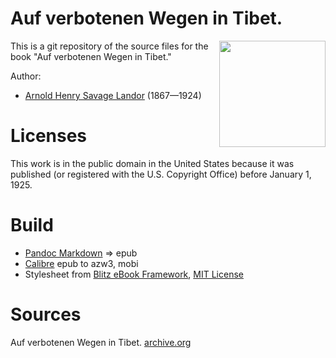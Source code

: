# Auf verbotenen Wegen in Tibet.

<img align="right" height="170" src="https://user-images.githubusercontent.com/13177792/193353519-f5e8b602-04b7-4dc9-8c30-cfa1832ad1bb.jpg">

This is a git repository of the source files for the book
"Auf verbotenen Wegen in Tibet."

Author:

* [Arnold Henry Savage Landor](https://de.wikipedia.org/wiki/Arnold_Henry_Savage_Landor) (1867—1924)


# Licenses
This work is in the public domain in the United States because it was
published (or registered with the U.S. Copyright Office)
before January 1, 1925.


# Build
* [Pandoc Markdown](https://pandoc.org/MANUAL.html#pandocs-markdown) => epub
* [Calibre](https://calibre-ebook.com/) epub to azw3, mobi
* Stylesheet from [Blitz eBook Framework](https://friendsofepub.github.io/Blitz/), [MIT License](https://github.com/FriendsOfEpub/Blitz/blob/master/LICENSE)

# Sources
Auf verbotenen Wegen in Tibet. [archive.org](https://archive.org/details/82331landorarnoldhenrysavage186519241898aufverb)



